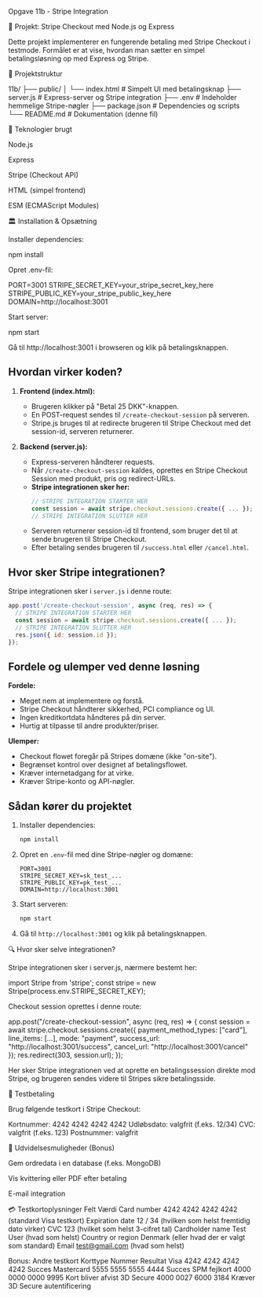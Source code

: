 Opgave 11b - Stripe Integration

📅 Projekt: Stripe Checkout med Node.js og Express

Dette projekt implementerer en fungerende betaling med Stripe Checkout i testmode. Formålet er at vise, hvordan man sætter en simpel betalingsløsning op med Express og Stripe.

📂 Projektstruktur

11b/
├── public/
│   └── index.html         # Simpelt UI med betalingsknap
├── server.js               # Express-server og Stripe integration
├── .env                    # Indeholder hemmelige Stripe-nøgler
├── package.json            # Dependencies og scripts
└── README.md              # Dokumentation (denne fil)

🚀 Teknologier brugt

Node.js

Express

Stripe (Checkout API)

HTML (simpel frontend)

ESM (ECMAScript Modules)

🏛 Installation & Opsætning

Installer dependencies:

npm install

Opret .env-fil:

PORT=3001
STRIPE_SECRET_KEY=your_stripe_secret_key_here
STRIPE_PUBLIC_KEY=your_stripe_public_key_here
DOMAIN=http://localhost:3001

Start server:

npm start

Gå til http://localhost:3001 i browseren og klik på betalingsknappen.

## Hvordan virker koden?

1. **Frontend (index.html):**
   - Brugeren klikker på "Betal 25 DKK"-knappen.
   - En POST-request sendes til `/create-checkout-session` på serveren.
   - Stripe.js bruges til at redirecte brugeren til Stripe Checkout med det session-id, serveren returnerer.

2. **Backend (server.js):**
   - Express-serveren håndterer requests.
   - Når `/create-checkout-session` kaldes, oprettes en Stripe Checkout Session med produkt, pris og redirect-URLs.
   - **Stripe integrationen sker her:**
     ```js
     // STRIPE INTEGRATION STARTER HER
     const session = await stripe.checkout.sessions.create({ ... });
     // STRIPE INTEGRATION SLUTTER HER
     ```
   - Serveren returnerer session-id til frontend, som bruger det til at sende brugeren til Stripe Checkout.
   - Efter betaling sendes brugeren til `/success.html` eller `/cancel.html`.

## Hvor sker Stripe integrationen?

Stripe integrationen sker i `server.js` i denne route:
```js
app.post('/create-checkout-session', async (req, res) => {
  // STRIPE INTEGRATION STARTER HER
  const session = await stripe.checkout.sessions.create({ ... });
  // STRIPE INTEGRATION SLUTTER HER
  res.json({ id: session.id });
});
```

## Fordele og ulemper ved denne løsning

**Fordele:**
- Meget nem at implementere og forstå.
- Stripe Checkout håndterer sikkerhed, PCI compliance og UI.
- Ingen kreditkortdata håndteres på din server.
- Hurtig at tilpasse til andre produkter/priser.

**Ulemper:**
- Checkout flowet foregår på Stripes domæne (ikke "on-site").
- Begrænset kontrol over designet af betalingsflowet.
- Kræver internetadgang for at virke.
- Kræver Stripe-konto og API-nøgler.

## Sådan kører du projektet

1. Installer dependencies:
   ```bash
   npm install
   ```
2. Opret en `.env`-fil med dine Stripe-nøgler og domæne:
   ```env
   PORT=3001
   STRIPE_SECRET_KEY=sk_test_...
   STRIPE_PUBLIC_KEY=pk_test_...
   DOMAIN=http://localhost:3001
   ```
3. Start serveren:
   ```bash
   npm start
   ```
4. Gå til `http://localhost:3001` og klik på betalingsknappen.

🔍 Hvor sker selve integrationen?

Stripe integrationen sker i server.js, nærmere bestemt her:

import Stripe from 'stripe';
const stripe = new Stripe(process.env.STRIPE_SECRET_KEY);

Checkout session oprettes i denne route:

app.post("/create-checkout-session", async (req, res) => {
  const session = await stripe.checkout.sessions.create({
    payment_method_types: ["card"],
    line_items: [...],
    mode: "payment",
    success_url: "http://localhost:3001/success",
    cancel_url: "http://localhost:3001/cancel"
  });
  res.redirect(303, session.url);
});

Her sker Stripe integrationen ved at oprette en betalingssession direkte mod Stripe, og brugeren sendes videre til Stripes sikre betalingsside.

💸 Testbetaling

Brug følgende testkort i Stripe Checkout:

Kortnummer: 4242 4242 4242 4242
Udløbsdato: valgfrit (f.eks. 12/34)
CVC: valgfrit (f.eks. 123)
Postnummer: valgfrit

🔧 Udvidelsesmuligheder (Bonus)

Gem ordredata i en database (f.eks. MongoDB)

Vis kvittering eller PDF efter betaling

E-mail integration

💳 Testkortoplysninger
Felt	Værdi
Card number	4242 4242 4242 4242 (standard Visa testkort)
Expiration date	12 / 34 (hvilken som helst fremtidig dato virker)
CVC	123 (hvilket som helst 3-cifret tal)
Cardholder name	Test User (hvad som helst)
Country or region	Denmark (eller hvad der er valgt som standard)
Email	test@gmail.com (hvad som helst)

Bonus: Andre testkort
Korttype	Nummer	Resultat
Visa	4242 4242 4242 4242	Succes
Mastercard	5555 5555 5555 4444	Succes
SPM fejlkort	4000 0000 0000 9995	Kort bliver afvist
3D Secure	4000 0027 6000 3184	Kræver 3D Secure autentificering